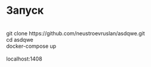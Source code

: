 <h1>Запуск</h1>
</br > git clone https://github.com/neustroevruslan/asdqwe.git
</br >cd asdqwe
</br >docker-compose up
</br >
</br >localhost:1408
